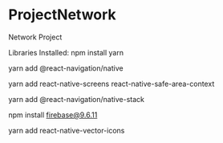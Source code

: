 # ProjectNetwork
Network Project

Libraries Installed:
npm install yarn

yarn add @react-navigation/native

yarn add react-native-screens react-native-safe-area-context

yarn add @react-navigation/native-stack

npm install firebase@9.6.11

yarn add react-native-vector-icons
